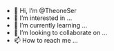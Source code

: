 - 👋 Hi, I’m @TheoneSer
- 👀 I’m interested in ...
- 🌱 I’m currently learning ...
- 💞️ I’m looking to collaborate on ...
- 📫 How to reach me ...

<!---
TheoneSer/TheoneSer is a ✨ special ✨ repository because its `README.md` (this file) appears on your GitHub profile.
You can click the Preview link to take a look at your changes.
--->
